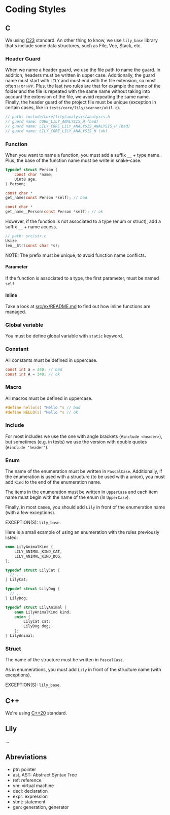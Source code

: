 # Coding Styles

## C

We using [C23](https://en.cppreference.com/w/c/23) standard. An other thing to know, we use `lily_base` library that's include some data structures, such as File, Vec, Stack, etc.

### Header Guard

When we name a header guard, we use the file path to name the guard. In addition, headers must be written in upper case. Additionally, the guard name must start with `LILY` and must end with the file extension, so most often `H` or `HPP`. Plus, the last two rules are that for example the name of the folder and the file is repeated with the same name without taking into account the extension of the file, we avoid repeating the same name. Finally, the header guard of the project file must be unique (exception in certain cases, like in `tests/core/lily/scanner/util.c`).

```c
// path: include/core/lily/analysis/analysis.h
// guard name: CORE_LILY_ANALYSIS_H (bad)
// guard name: LILY_CORE_LILY_ANALYSIS_ANALYSIS_H (bad)
// guard name: LILY_CORE_LILY_ANALYSIS_H (ok)
```

### Function

When you want to name a function, you must add a suffix `__` + type name. Plus, the base of the function name must be write in snake-case.

```c
typedef struct Person {
    const char *name;
    Uint8 age;
} Person;

const char *
get_name(const Person *self); // bad

const char *
get_name__Person(const Person *self); // ok
```

However, if the function is not associated to a type (enum or struct), add a suffix `__` + name access.

```c
// path: src/str.c
Usize
len__Str(const char *s);
```

NOTE: The prefix must be unique, to avoid function name conflicts.

#### Parameter

If the function is associated to a type, the first parameter, must be named `self`.

#### Inline

Take a look at [src/ex/README.md](./src/ex/README.md) to find out how inline functions are managed.

### Global variable

You must be define global variable with `static` keyword.

### Constant

All constants must be defined in uppercase.

```c
const int a = 340; // bad
const int A = 340; // ok
```

### Macro

All macros must be defined in uppercase.

```c
#define hello(s) "Hello "s // bad
#define HELLO(s) "Hello "s // ok
```

### Include

For most includes we use the one with angle brackets (`#include <header>`), but sometimes (e.g. in tests) we use the version with double quotes (`#include "header"`).

### Enum

The name of the enumeration must be written in `PascalCase`. Additionally, if the enumeration is used with a structure (to be used with a union), you must add `Kind` to the end of the enumeration name.<br>

The items in the enumeration must be written in `UpperCase` and each item name must begin with the name of the enum (in `UpperCase`).<br>

Finally, in most cases, you should add `Lily` in front of the enumeration name (with a few exceptions).<br>

EXCEPTION(S): `lily_base`.<br>

Here is a small example of using an enumeration with the rules previously listed:

```c
enum LilyAnimalKind {
    LILY_ANIMAL_KIND_CAT,
    LILY_ANIMAL_KIND_DOG,
};

typedef struct LilyCat {
  // ...
} LilyCat;

typedef struct LilyDog {
  // ...
} LilyDog;

typedef struct LilyAnimal {
    enum LilyAnimalKind kind;
    union {
        LilyCat cat;
        LilyDog dog;
    };
} LilyAnimal;
```

### Struct

The name of the structure must be written in `PascalCase`.<br>

As in enumerations, you must add `Lily` in front of the structure name (with exceptions).<br>

EXCEPTION(S): `lily_base`.<br>

## C++

We're using [C++20](https://en.cppreference.com/w/cpp/20) standard.

## Lily

...

## Abreviations

- ptr: pointer
- ast, AST: Abstract Syntax Tree
- ref: reference
- vm: virtual machine
- decl: declaration
- expr: expression
- stmt: statement
- gen: generation, generator
